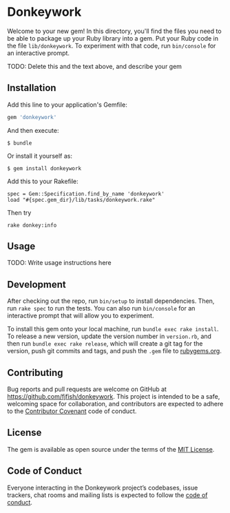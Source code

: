# Donkeywork

Welcome to your new gem! In this directory, you'll find the files you need to be able to package up your Ruby library into a gem. Put your Ruby code in the file `lib/donkeywork`. To experiment with that code, run `bin/console` for an interactive prompt.

TODO: Delete this and the text above, and describe your gem

## Installation

Add this line to your application's Gemfile:

```ruby
gem 'donkeywork'
```

And then execute:

    $ bundle

Or install it yourself as:

    $ gem install donkeywork

Add this to your Rakefile:

    spec = Gem::Specification.find_by_name 'donkeywork'
    load "#{spec.gem_dir}/lib/tasks/donkeywork.rake"

Then try

    rake donkey:info

## Usage

TODO: Write usage instructions here

## Development

After checking out the repo, run `bin/setup` to install dependencies. Then, run `rake spec` to run the tests. You can also run `bin/console` for an interactive prompt that will allow you to experiment.

To install this gem onto your local machine, run `bundle exec rake install`. To release a new version, update the version number in `version.rb`, and then run `bundle exec rake release`, which will create a git tag for the version, push git commits and tags, and push the `.gem` file to [rubygems.org](https://rubygems.org).

## Contributing

Bug reports and pull requests are welcome on GitHub at https://github.com/fjfish/donkeywork. This project is intended to be a safe, welcoming space for collaboration, and contributors are expected to adhere to the [Contributor Covenant](http://contributor-covenant.org) code of conduct.

## License

The gem is available as open source under the terms of the [MIT License](https://opensource.org/licenses/MIT).

## Code of Conduct

Everyone interacting in the Donkeywork project’s codebases, issue trackers, chat rooms and mailing lists is expected to follow the [code of conduct](CODE_OF_CONDUCT.md).
